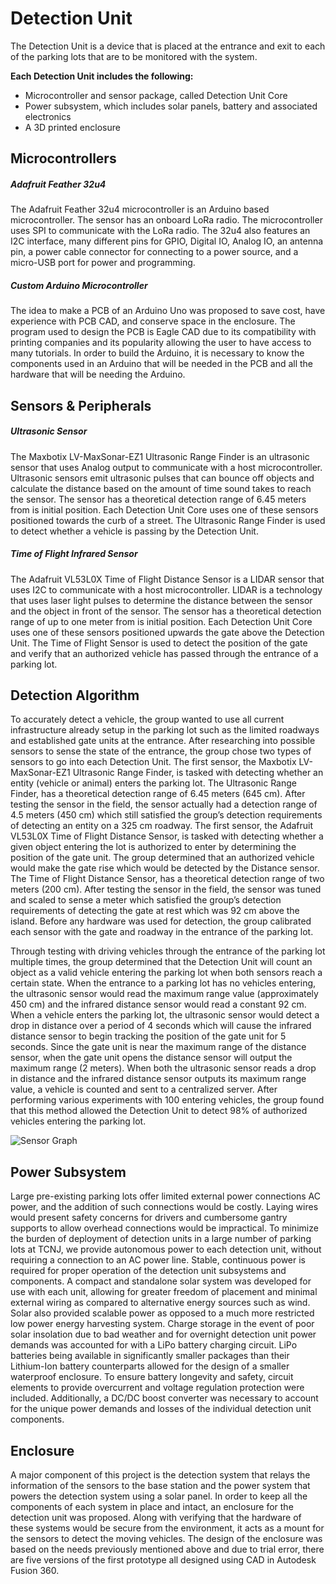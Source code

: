 # Detection Unit

The Detection Unit is a device that is placed at the entrance and exit to each of the parking lots that are to be monitored with the system. 

**Each Detection Unit includes the following:**

- Microcontroller and sensor package, called Detection Unit Core
- Power subsystem, which includes solar panels, battery and associated electronics
- A 3D printed enclosure

## Microcontrollers

##### Adafruit Feather 32u4
The Adafruit Feather 32u4 microcontroller is an Arduino based microcontroller. The sensor has an onboard LoRa radio. The microcontroller uses SPI to communicate with the LoRa radio. The 32u4 also features an I2C interface, many different pins for GPIO, Digital IO, Analog IO, an antenna pin, a power cable connector for connecting to a power source, and a micro-USB port for power and programming.

##### Custom Arduino Microcontroller
The idea to make a PCB of an Arduino Uno was proposed to save cost, have experience with PCB CAD, and conserve space in the enclosure. The program used to design the PCB is Eagle CAD due to its compatibility with printing companies and its popularity allowing the user to have access to many tutorials. In order to build the Arduino, it is necessary to know the components used in an Arduino that will be needed in the PCB and all the hardware that will be needing the Arduino.

## Sensors & Peripherals

##### Ultrasonic Sensor
The Maxbotix LV-MaxSonar-EZ1 Ultrasonic Range Finder is an ultrasonic sensor that uses Analog output to communicate with a host microcontroller. Ultrasonic sensors emit ultrasonic pulses that can bounce off objects and calculate the distance based on the amount of time sound takes to reach the sensor. The sensor has a theoretical detection range of 6.45 meters from is initial position. Each Detection Unit Core uses one of these sensors positioned towards the curb of a street. The Ultrasonic Range Finder is used to detect whether a vehicle is passing by the Detection Unit.

##### Time of Flight Infrared Sensor
The Adafruit VL53L0X Time of Flight Distance Sensor is a LIDAR sensor that uses I2C to communicate with a host microcontroller. LIDAR is a technology that uses laser light pulses to determine the distance between the sensor and the object in front of the sensor. The sensor has a theoretical detection range of up to one meter from is initial position. Each Detection Unit Core uses one of these sensors positioned upwards the gate above the Detection Unit. The Time of Flight Sensor is used to detect the position of the gate and verify that an authorized vehicle has passed through the entrance of a parking lot. 

## Detection Algorithm

To accurately detect a vehicle, the group wanted to use all current infrastructure already setup in the parking lot such as the limited roadways and established gate units at the entrance. After researching into possible sensors to sense the state of the entrance, the group chose two types of sensors to go into each Detection Unit. The first sensor, the Maxbotix LV-MaxSonar-EZ1 Ultrasonic Range Finder, is tasked with detecting whether an entity (vehicle or animal) enters the parking lot. The Ultrasonic Range Finder, has a theoretical detection range of 6.45 meters (645 cm). After testing the sensor in the field, the sensor actually had a detection range of 4.5 meters (450 cm) which still satisfied the group’s detection requirements of detecting an entity on a 325 cm roadway. The first sensor, the Adafruit VL53L0X Time of Flight Distance Sensor, is tasked with detecting whether a given object entering the lot is authorized to enter by determining the position of the gate unit. The group determined that an authorized vehicle would make the gate rise which would be detected by the Distance sensor. The Time of Flight Distance Sensor, has a theoretical detection range of two meters (200 cm). After testing the sensor in the field, the sensor was tuned and scaled to sense a meter which satisfied the group’s detection requirements of detecting the gate at rest which was 92 cm above the island. Before any hardware was used for detection, the group calibrated each sensor with the gate and roadway in the entrance of the parking lot.

Through testing with driving vehicles through the entrance of the parking lot multiple times, the group determined that the Detection Unit will count an object as a valid vehicle entering the parking lot when both sensors reach a certain state. When the entrance to a parking lot has no vehicles entering, the ultrasonic sensor would read the maximum range value (approximately 450 cm) and the infrared distance sensor would read a constant 92 cm. When a vehicle enters the parking lot, the ultrasonic sensor would detect a drop in distance over a period of 4 seconds which will cause the infrared distance sensor to begin tracking the position of the gate unit for 5 seconds. Since the gate unit is near the maximum range of the distance sensor, when the gate unit opens the distance sensor will output the maximum range (2 meters). When both the ultrasonic sensor reads a drop in distance and the infrared distance sensor outputs its maximum range value, a vehicle is counted and sent to a centralized server. After performing various experiments with 100 entering vehicles, the group found that this method allowed the Detection Unit to detect 98% of authorized vehicles entering the parking lot. 

![Sensor Graph](https://github.com/nextseto/Parking-Lot-Occupancy/raw/master/assets/detection_graph.png)

## Power Subsystem

Large pre-existing parking lots offer limited external power connections AC power, and the addition of such connections would be costly. Laying wires would present safety concerns for drivers and cumbersome gantry supports to allow overhead connections would be impractical. To minimize the burden of deployment of detection units in a large number of parking lots at TCNJ, we provide autonomous power to each detection unit, without requiring a connection to an AC power line. Stable, continuous power is required for proper operation of the detection unit subsystems and components.  A compact and standalone solar system was developed for use with each unit, allowing for greater freedom of placement and minimal external wiring as compared to alternative energy sources such as wind. Solar also provided scalable power as opposed to a much more restricted low power energy harvesting system. Charge storage in the event of poor solar insolation due to bad weather and for overnight detection unit power demands was accounted for with a LiPo battery charging circuit. LiPo batteries being available in significantly smaller packages than their Lithium-Ion battery counterparts allowed for the design of a smaller waterproof enclosure. To ensure battery longevity and safety, circuit elements to provide overcurrent and voltage regulation protection were included. Additionally, a DC/DC boost converter was necessary to account for the unique power demands and losses of the individual detection unit components. 

## Enclosure

A major component of this project is the detection system that relays the information of the sensors to the base station and the power system that powers the detection system using a solar panel. In order to keep all the components of each system in place and intact, an enclosure for the detection unit was proposed. Along with verifying that the hardware of these systems would be secure from the environment, it acts as a mount for the sensors to detect the moving vehicles. The design of the enclosure was based on the needs previously mentioned above and due to trial error, there are five versions of the first prototype all designed using CAD in Autodesk Fusion 360.